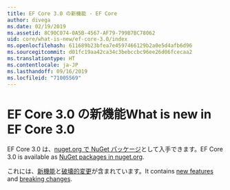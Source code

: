 ```yaml
---
title: EF Core 3.0 の新機能 - EF Core
author: divega
ms.date: 02/19/2019
ms.assetid: 8C90C074-0A5B-4567-AF79-799B7BC78062
uid: core/what-is-new/ef-core-3.0/index
ms.openlocfilehash: 611689b23bfea7e4597466129b2a0e5d4afb6d96
ms.sourcegitcommit: d01fc19aa42ca34c3bebccbc96ee26d06fcecaa2
ms.translationtype: HT
ms.contentlocale: ja-JP
ms.lasthandoff: 09/16/2019
ms.locfileid: "71005569"
---
```

# <a name="what-is-new-in-ef-core-30"></a><span data-ttu-id="34905-102">EF Core 3.0 の新機能</span><span class="sxs-lookup"><span data-stu-id="34905-102">What is new in EF Core 3.0</span></span>

<span data-ttu-id="34905-103">EF Core 3.0 は、[nuget.org で NuGet パッケージ](https://www.nuget.org/packages/Microsoft.EntityFrameworkCore/)として入手できます。</span><span class="sxs-lookup"><span data-stu-id="34905-103">EF Core 3.0 is available as [NuGet packages in nuget.org](https://www.nuget.org/packages/Microsoft.EntityFrameworkCore/).</span></span> 

<span data-ttu-id="34905-104">これには、[新機能](xref:core/what-is-new/ef-core-3.0/features)と[破壊的変更](xref:core/what-is-new/ef-core-3.0/breaking-changes)が含まれています。</span><span class="sxs-lookup"><span data-stu-id="34905-104">It contains [new features](xref:core/what-is-new/ef-core-3.0/features) and [breaking changes](xref:core/what-is-new/ef-core-3.0/breaking-changes).</span></span> 

